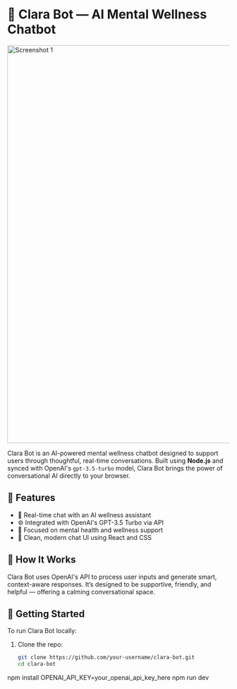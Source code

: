 # 🧠 Clara Bot — AI Mental Wellness Chatbot
<img width="1916" height="901" alt="Screenshot 1" src="https://github.com/user-attachments/assets/ff4f4e2d-a85c-4c7a-920b-3c5aa8ca027e" />

Clara Bot is an AI-powered mental wellness chatbot designed to support users through thoughtful, real-time conversations. Built using **Node.js** and synced with OpenAI's `gpt-3.5-turbo` model, Clara Bot brings the power of conversational AI directly to your browser.

## 🌟 Features

- 💬 Real-time chat with an AI wellness assistant
- ⚙️ Integrated with OpenAI's GPT-3.5 Turbo via API
- 🧠 Focused on mental health and wellness support
- 🎨 Clean, modern chat UI using React and CSS

## 🧩 How It Works

Clara Bot uses OpenAI's API to process user inputs and generate smart, context-aware responses. It’s designed to be supportive, friendly, and helpful — offering a calming conversational space.

## 🚀 Getting Started

To run Clara Bot locally:

1. Clone the repo:
   ```bash
   git clone https://github.com/your-username/clara-bot.git
   cd clara-bot
npm install
OPENAI_API_KEY=your_openai_api_key_here
npm run dev
